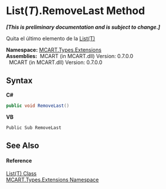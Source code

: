 # List(*T*).RemoveLast Method 
 _**\[This is preliminary documentation and is subject to change.\]**_

Quita el último elemento de la <a href="e472f890-0d94-e75b-9f29-f49cc04a830f">List(T)</a>

**Namespace:**&nbsp;<a href="a8e71047-44e0-7000-43f0-67a6f5b9758c">MCART.Types.Extensions</a><br />**Assemblies:**&nbsp;&nbsp;MCART (in MCART.dll) Version: 0.7.0.0<br />&nbsp;&nbsp;MCART (in MCART.dll) Version: 0.7.0.0<br />

## Syntax

**C#**<br />
``` C#
public void RemoveLast()
```

**VB**<br />
``` VB
Public Sub RemoveLast
```


## See Also


#### Reference
<a href="e472f890-0d94-e75b-9f29-f49cc04a830f">List(T) Class</a><br /><a href="a8e71047-44e0-7000-43f0-67a6f5b9758c">MCART.Types.Extensions Namespace</a><br />